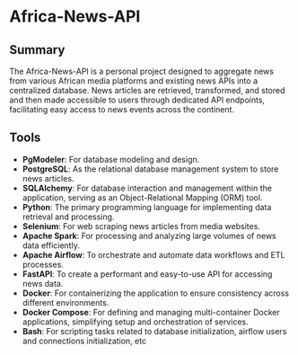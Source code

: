 # Africa-News-API

## Summary
The Africa-News-API is a personal project designed to aggregate news from various African media platforms and existing news APIs into a centralized database. News articles are retrieved, transformed, and stored and then made accessible to users through dedicated API endpoints, facilitating easy access to news events across the continent.

## Tools
- **PgModeler**: For database modeling and design.
- **PostgreSQL**: As the relational database management system to store news articles.
- **SQLAlchemy**: For database interaction and management within the application, serving as an Object-Relational Mapping (ORM) tool.
- **Python**: The primary programming language for implementing data retrieval and processing.
- **Selenium**: For web scraping news articles from media websites.
- **Apache Spark**: For processing and analyzing large volumes of news data efficiently.
- **Apache Airflow**: To orchestrate and automate data workflows and ETL processes.
- **FastAPI**: To create a performant and easy-to-use API for accessing news data.
- **Docker**: For containerizing the application to ensure consistency across different environments.
- **Docker Compose**: For defining and managing multi-container Docker applications, simplifying setup and orchestration of services.
- **Bash**: For scripting  tasks related to database initialization, airflow users and connections initialization, etc
